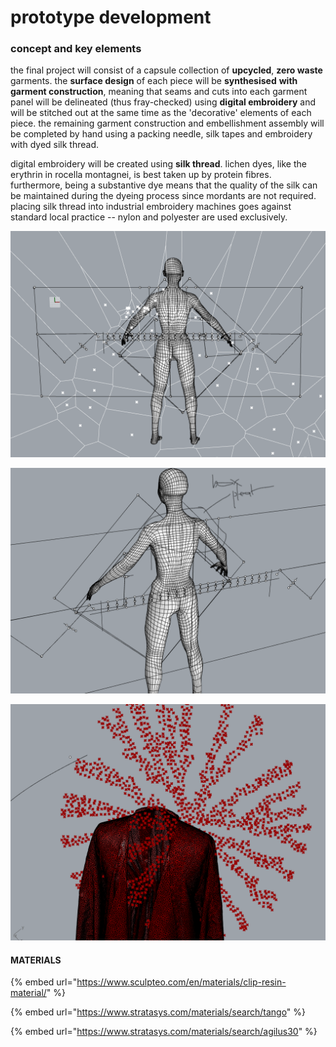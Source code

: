 # prototype development

### concept and key elements

the final project will consist of a capsule collection of **upcycled**, **zero waste** garments. the **surface design** of each piece will be **synthesised** **with garment construction**, meaning that seams and cuts into each garment panel will be delineated \(thus fray-checked\) using **digital embroidery** and will be stitched out at the same time as the 'decorative' elements of each piece. the remaining garment construction and embellishment assembly will be completed by hand using a packing needle, silk tapes and embroidery with dyed silk thread. 

digital embroidery will be created using **silk thread**. lichen dyes, like the erythrin in rocella montagnei, is best taken up by protein fibres. furthermore, being a substantive dye means that the quality of the silk can be maintained during the dyeing process since mordants are not required. placing silk thread into industrial embroidery machines goes against standard local practice -- nylon and polyester are used exclusively. 

![](../.gitbook/assets/annotation-2019-06-30-025308.png)

![](../.gitbook/assets/considering.png)

![](../.gitbook/assets/annotation-2019-06-29-012550.png)

#### MATERIALS

{% embed url="https://www.sculpteo.com/en/materials/clip-resin-material/" %}

{% embed url="https://www.stratasys.com/materials/search/tango" %}

{% embed url="https://www.stratasys.com/materials/search/agilus30" %}

#### 

